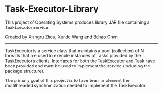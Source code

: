 # Task-Executor-Library
This project of Operating Systems produces library JAR file containing a TaskExecutor service.

Created by Xiangru Zhou, Xunde Wang and Bohao Chen

********************************************
TaskExecutor is a service class that maintains a pool (collection) of N threads that are used to execute instances of Tasks provided by the TaskExecutor’s clients. Interfaces for both the TaskExecutor and Task have been provided and must be used to implement the service (including the package structure). 

The primary goal of this project is to have team implement the multithreaded synchronization needed to implement the TaskExecutor. 
